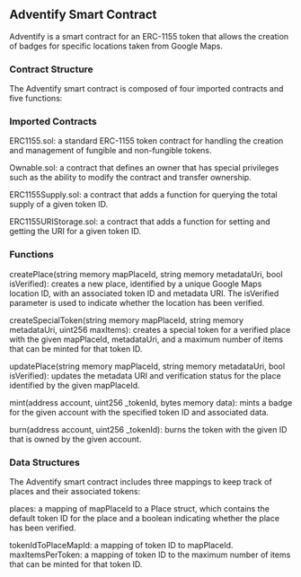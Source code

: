 ## Adventify Smart Contract

Adventify is a smart contract for an ERC-1155 token that allows the creation of badges for specific locations taken from Google Maps.

### Contract Structure

The Adventify smart contract is composed of four imported contracts and five functions:

### Imported Contracts

ERC1155.sol: a standard ERC-1155 token contract for handling the creation and management of fungible and non-fungible tokens.

Ownable.sol: a contract that defines an owner that has special privileges such as the ability to modify the contract and transfer ownership.

ERC1155Supply.sol: a contract that adds a function for querying the total supply of a given token ID.

ERC1155URIStorage.sol: a contract that adds a function for setting and getting the URI for a given token ID.

### Functions

createPlace(string memory mapPlaceId, string memory metadataUri, bool isVerified): creates a new place, identified by a unique Google Maps location ID, with an associated token ID and metadata URI. The isVerified parameter is used to indicate whether the location has been verified.

createSpecialToken(string memory mapPlaceId, string memory metadataUri, uint256 maxItems): creates a special token for a verified place with the given mapPlaceId, metadataUri, and a maximum number of items that can be minted for that token ID.

updatePlace(string memory mapPlaceId, string memory metadataUri, bool isVerified): updates the metadata URI and verification status for the place identified by the given mapPlaceId.

mint(address account, uint256 \_tokenId, bytes memory data): mints a badge for the given account with the specified token ID and associated data.

burn(address account, uint256 \_tokenId): burns the token with the given ID that is owned by the given account.

### Data Structures

The Adventify smart contract includes three mappings to keep track of places and their associated tokens:

places: a mapping of mapPlaceId to a Place struct, which contains the default token ID for the place and a boolean indicating whether the place has been verified.

tokenIdToPlaceMapId: a mapping of token ID to mapPlaceId.
maxItemsPerToken: a mapping of token ID to the maximum number of items that can be minted for that token ID.
